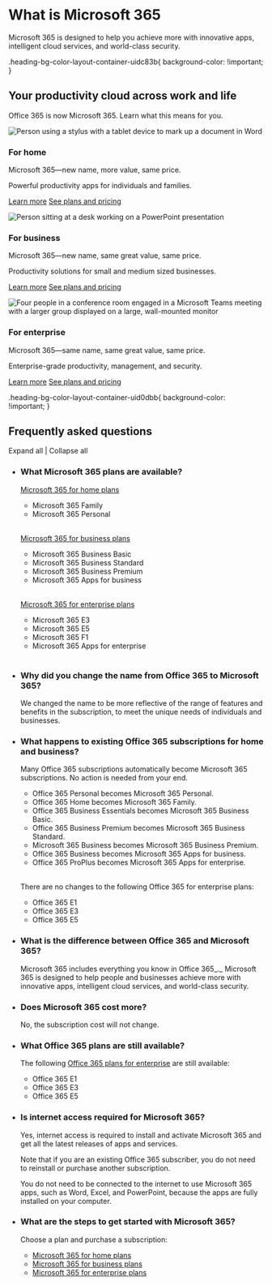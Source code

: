 # What is Microsoft 365

  

Microsoft 365 is designed to help you achieve more with innovative apps, intelligent cloud services, and world-class security.

.heading-bg-color-layout-container-uidc83b{ background-color: !important; }

## Your productivity cloud across work and life

Office 365 is now Microsoft 365. Learn what this means for you. 

![Person using a stylus with a tablet device to mark up a document in Word](https://cdn-dynmedia-1.microsoft.com/is/image/microsoftcorp/Blade1_Placeholder_7_RE4qU6N?resMode=sharp2&op_usm=1.5,0.65,15,0&wid=786&hei=443&qlt=75&fit=constrain) 

### For home

Microsoft 365—new name, more value, same price.

Powerful productivity apps for individuals and families.

[Learn more](https://www.microsoft.com/en-us/microsoft-365/explore-microsoft-365-for-home) [See plans and pricing](https://www.microsoft.com/en-us/microsoft-365/buy/compare-all-microsoft-365-products?tab=1)

![Person sitting at a desk working on a PowerPoint presentation](https://cdn-dynmedia-1.microsoft.com/is/image/microsoftcorp/Blade2_Placeholder_11_RE4qMjm?resMode=sharp2&op_usm=1.5,0.65,15,0&wid=786&hei=443&qlt=75&fit=constrain) 

### For business

Microsoft 365—new name, same great value, same price.

Productivity solutions for small and medium sized businesses. 

[Learn more](https://www.microsoft.com/en-us/microsoft-365/business) [See plans and pricing](https://www.microsoft.com/en-us/microsoft-365/business/compare-all-microsoft-365-business-products?&activetab=tab:primaryr2)

![Four people in a conference room engaged in a Microsoft Teams meeting with a larger  group displayed on a large, wall-mounted monitor](https://cdn-dynmedia-1.microsoft.com/is/image/microsoftcorp/Blade3_Placeholder_9_RE4qZpA?resMode=sharp2&op_usm=1.5,0.65,15,0&wid=786&hei=443&qlt=75&fit=constrain) 

### For enterprise

Microsoft 365—same name, same great value, same price.

Enterprise-grade productivity, management, and security.

[Learn more](https://www.microsoft.com/en-us/microsoft-365/enterprise) [See plans and pricing](https://www.microsoft.com/en-us/microsoft-365/compare-all-microsoft-365-plans)

.heading-bg-color-layout-container-uid0dbb{ background-color: !important; }

## Frequently asked questions

Expand all | Collapse all

- ### What Microsoft 365 plans are available?
    
    [Microsoft 365 for home plans](https://www.microsoft.com/en-us/microsoft-365/buy/compare-all-microsoft-365-products?tab=1)
    
    - Microsoft 365 Family
    - Microsoft 365 Personal  
         
    
    [Microsoft 365 for business plans](https://www.microsoft.com/en-us/microsoft-365/business/compare-all-microsoft-365-business-products?tab=2)
    
    - Microsoft 365 Business Basic
    - Microsoft 365 Business Standard
    - Microsoft 365 Business Premium
    - Microsoft 365 Apps for business  
         
    
    [Microsoft 365 for enterprise plans](https://www.microsoft.com/en-us/microsoft-365/compare-all-microsoft-365-plans)
    
    - Microsoft 365 E3
    - Microsoft 365 E5
    - Microsoft 365 F1
    - Microsoft 365 Apps for enterprise  
         
    
- ### Why did you change the name from Office 365 to Microsoft 365?
    
    We changed the name to be more reflective of the range of features and benefits in the subscription, to meet the unique needs of individuals and businesses. 
    
- ### What happens to existing Office 365 subscriptions for home and business?
    
    Many Office 365 subscriptions automatically become Microsoft 365 subscriptions. No action is needed from your end.
    
    - Office 365 Personal becomes Microsoft 365 Personal.
    - Office 365 Home becomes Microsoft 365 Family.
    - Office 365 Business Essentials becomes Microsoft 365 Business Basic.
    - Office 365 Business Premium becomes Microsoft 365 Business Standard. 
    - Microsoft 365 Business becomes Microsoft 365 Business Premium. 
    - Office 365 Business becomes Microsoft 365 Apps for business.
    - Office 365 ProPlus becomes Microsoft 365 Apps for enterprise.  
         
    
    There are no changes to the following Office 365 for enterprise plans:
    
    - Office 365 E1
    - Office 365 E3
    - Office 365 E5
    
- ### What is the difference between Office 365 and Microsoft 365?
    
    Microsoft 365 includes everything you know in Office 365_._ Microsoft 365 is designed to help people and businesses achieve more with innovative apps, intelligent cloud services, and world-class security.
    
- ### Does Microsoft 365 cost more?
    
    No, the subscription cost will not change.
    
- ### What Office 365 plans are still available?
    
    The following [Office 365 plans for enterprise](https://www.microsoft.com/en-us/microsoft-365/business/compare-more-office-365-for-business-plans) are still available:
    
    - Office 365 E1
    - Office 365 E3
    - Office 365 E5
    
- ### Is internet access required for Microsoft 365?
    
    Yes, internet access is required to install and activate Microsoft 365 and get all the latest releases of apps and services.
    
    Note that if you are an existing Office 365 subscriber, you do not need to reinstall or purchase another subscription.
    
    You do not need to be connected to the internet to use Microsoft 365 apps, such as Word, Excel, and PowerPoint, because the apps are fully installed on your computer.
    
- ### What are the steps to get started with Microsoft 365?
    
    Choose a plan and purchase a subscription:
    
    - [Microsoft 365 for home plans](https://www.microsoft.com/en-us/microsoft-365/buy/compare-all-microsoft-365-products?tab=1)
    - [Microsoft 365 for business plans](https://www.microsoft.com/en-us/microsoft-365/buy/compare-all-microsoft-365-products?tab=2)
    - [Microsoft 365 for enterprise plans](https://www.microsoft.com/en-us/microsoft-365/compare-all-microsoft-365-plans)
